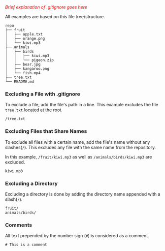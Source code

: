 <font style="color:red">*Brief explanation of .gitignore goes here*</font>

All examples are based on this file tree/structure.
```
repo
├── fruit
│   ├── apple.txt
│   ├── orange.png
│   └── kiwi.mp3
├── animals
│   ├── birds
│   │   ├── kiwi.mp3
│   │   └── pigeon.zip
│   ├── bear.jpg
│   ├── kangaroo.png
│   └── fish.mp4
├── tree.txt
└── README.md
```

### Excluding a File with  .gitignore
To exclude a file, add the file's path in a line. This example excludes the file `tree.txt` located at the root.
```
/tree.txt
```

### Excluding Files that Share Names
To exclude all files with a certain name, add the file's name without any slashes(`/`). This excludes any file with the same name from the repository.

In this example, `/fruit/kiwi.mp3` as well as `/animals/birds/kiwi.mp3` are excluded.
```
kiwi.mp3
```

### Excluding a Directory
Excluding a directory is done by adding the directory name appended with a slash(`/`).
```
fruit/
animals/birds/
```

### Comments
All text prepended by the number sign (`#`) is considered as a comment.
```
# This is a comment
```
